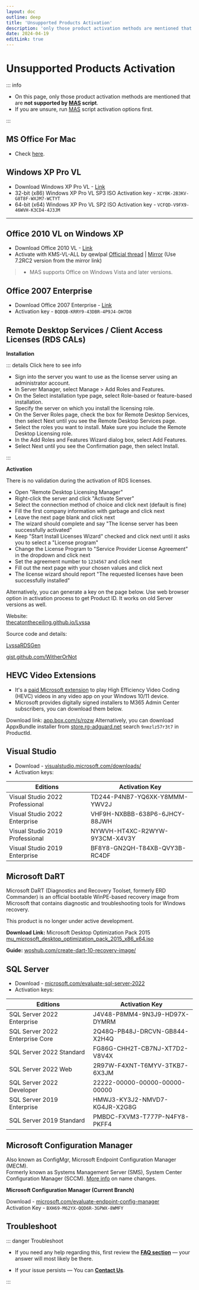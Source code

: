 ```yaml
---
layout: doc
outline: deep
title: 'Unsupported Products Activation'
description: 'only those product activation methods are mentioned that are -not supported- by MAS script'
date: 2024-04-19
editLink: true
---
```


# Unsupported Products Activation

::: info

- On this page, only those product activation methods are mentioned that are **not supported by [MAS](./intro) script**.
- If you are unsure, run [MAS](./intro#step2) script activation options first.

:::

## MS Office For Mac

- Check [here][1].

## Windows XP Pro VL

- Download Windows XP Pro VL - [Link](./windows_xp_links)
- 32-bit (x86) Windows XP Pro VL SP3 ISO Activation key - `XCYBK-2B3KV-G8T8F-WXJM7-WCTYT`
- 64-bit (x64) Windows XP Pro VL SP2 ISO Activation key - `VCFQD-V9FX9-46WVH-K3CD4-4J3JM`

----

## Office 2010 VL on Windows XP

- Download Office 2010 VL - [Link][2]
- Activate with KMS-VL-ALL by qewlpal [Official thread][3] | [Mirror][4] (Use 7.2RC2 version from the mirror link)

> - MAS supports Office on Windows Vista and later versions.

## Office 2007 Enterprise

- Download Office 2007 Enterprise - [Link][5]
- Activation key - `BQDQB-KRRY9-43DBR-4P9J4-DH7D8`

## Remote Desktop Services / Client Access Licenses (RDS CALs)

**Installation**  

::: details Click here to see info

- Sign into the server you want to use as the license server using an administrator account.
- In Server Manager, select Manage > Add Roles and Features.
- On the Select installation type page, select Role-based or feature-based installation.
- Specify the server on which you install the licensing role.
- On the Server Roles page, check the box for Remote Desktop Services, then select Next until you see the Remote Desktop Services page.
- Select the roles you want to install. Make sure you include the Remote Desktop Licensing role.
- In the Add Roles and Features Wizard dialog box, select Add Features.
- Select Next until you see the Confirmation page, then select Install.

::: 

**Activation**

There is no validation during the activation of RDS licenses.

- Open "Remote Desktop Licensing Manager"
- Right-click the server and click "Activate Server"
- Select the connection method of choice and click next (default is fine)
- Fill the first company information with garbage and click next
- Leave the next page blank and click next
- The wizard should complete and say "The license server has been successfully activated"
- Keep "Start Install Licenses Wizard" checked and click next until it asks you to select a "License program"
- Change the License Program to "Service Provider License Agreement" in the dropdown and click next
- Set the agreement number to `1234567` and click next
- Fill out the next page with your chosen values and click next
- The license wizard should report "The requested licenses have been successfully installed"

Alternatively, you can generate a key on the page below. Use web browser option in activation process to get Product ID. It works on old Server versions as well.  

Website:  
[thecatontheceiling.github.io/Lyssa][6] 

Source code and details:  

[LyssaRDSGen][7]

[gist.github.com/WitherOrNot][8]

## HEVC Video Extensions

- It's a [paid Microsoft extension][9] to play High Efficiency Video Coding (HEVC) videos in any video app on your Windows 10/11 device.
- Microsoft provides digitally signed installers to M365 Admin Center subscribers, you can download them below.

Download link: [app.box.com/s/rozw][10] 
Alternatively, you can download AppxBundle installer from [store.rg-adguard.net][11] search `9nmzlz57r3t7` in ProductId.

## Visual Studio

- Download - [visualstudio.microsoft.com/downloads/][12]
- Activation keys:

| Editions                        | Activation Key                |
|---------------------------------|-------------------------------|
| Visual Studio 2022 Professional | TD244-P4NB7-YQ6XK-Y8MMM-YWV2J |
| Visual Studio 2022 Enterprise   | VHF9H-NXBBB-638P6-6JHCY-88JWH |
| Visual Studio 2019 Professional | NYWVH-HT4XC-R2WYW-9Y3CM-X4V3Y |
| Visual Studio 2019 Enterprise   | BF8Y8-GN2QH-T84XB-QVY3B-RC4DF |

## Microsoft DaRT

Microsoft DaRT (Diagnostics and Recovery Toolset, formerly ERD Commander) is an official bootable WinPE-based recovery image from Microsoft that contains diagnostic and troubleshooting tools for Windows recovery.

This product is no longer under active development.

**Download Link:** Microsoft Desktop Optimization Pack 2015  
[mu_microsoft_desktop_optimization_pack_2015_x86_x64.iso][13]

**Guide:** [woshub.com/create-dart-10-recovery-image/][14]

## SQL Server

- Download - [microsoft.com/evaluate-sql-server-2022][15]
- Activation keys:

| Editions                        | Activation Key                |
|---------------------------------|-------------------------------|
| SQL Server 2022 Enterprise      | J4V48-P8MM4-9N3J9-HD97X-DYMRM |
| SQL Server 2022 Enterprise Core | 2Q48Q-PB48J-DRCVN-GB844-X2H4Q |
| SQL Server 2022 Standard        | FG86G-CHH2T-CB7NJ-XT7D2-V8V4X |
| SQL Server 2022 Web             | 2R97W-F4XNT-T6MYV-3TKB7-6X3JM |
| SQL Server 2022 Developer       | 22222-00000-00000-00000-00000 |
| SQL Server 2019 Enterprise      | HMWJ3-KY3J2-NMVD7-KG4JR-X2G8G |
| SQL Server 2019 Standard        | PMBDC-FXVM3-T777P-N4FY8-PKFF4 |

## Microsoft Configuration Manager

Also known as ConfigMgr, Microsoft Endpoint Configuration Manager (MECM).  
Formerly known as Systems Management Server (SMS), System Center Configuration Manager (SCCM). [More info][16] on name changes.  

**Microsoft Configuration Manager (Current Branch)**

Download - [microsoft.com/evaluate-endpoint-config-manager][17]   
Activation Key - `BXH69-M62YX-QQD6R-3GPWX-8WMFY`

## Troubleshoot  

::: danger Troubleshoot

- If you need any help regarding this, first review the [**FAQ section**](./faq) — your answer will most likely be there.  

- If your issue persists — You can [**Contact Us**](./troubleshoot).

:::

[1]: https://massgrave.dev/office_for_mac
[2]: https://massgrave.dev/office_msi_links#office-2010
[3]: https://forums.mydigitallife.net/threads/kms-vl-all-online-offline-kms-activator-for-microsoft-products.63471/
[4]: https://app.box.com/s/q0nyib6bfylosvbbm5x8ztg87vy0kl8a
[5]: https://massgrave.dev/office_msi_links#office-2007
[6]: https://thecatontheceiling.github.io/LyssaRDSGen/
[7]: https://github.com/thecatontheceiling/LyssaRDSGen
[8]: https://gist.github.com/WitherOrNot/c34c4c7b893e89ab849ce04e007d89a9
[9]: https://apps.microsoft.com/detail/9nmzlz57r3t7
[10]: https://app.box.com/s/rozwl3zsx6o90xw2568by61fhp3z3icw 
[11]: https://store.rg-adguard.net/
[12]: https://visualstudio.microsoft.com/downloads/
[13]: https://drive.massgrave.dev/mu_microsoft_desktop_optimization_pack_2015_x86_x64_dvd_5975282.iso
[14]: https://woshub.com/create-dart-10-recovery-image/
[15]: https://www.microsoft.com/en-us/evalcenter/evaluate-sql-server-2022
[16]: https://craigtwall.com/how-sccm-became-memcm-or-just-configmgr/
[17]: https://www.microsoft.com/en-us/evalcenter/evaluate-microsoft-endpoint-configuration-manager  

